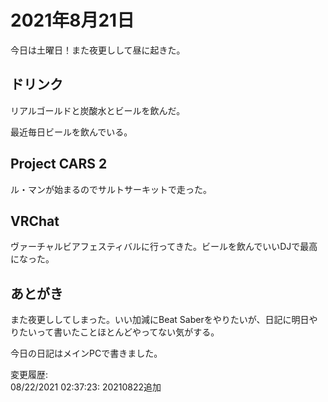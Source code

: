 # 2021年8月21日

今日は土曜日！また夜更しして昼に起きた。

## ドリンク

リアルゴールドと炭酸水とビールを飲んだ。

最近毎日ビールを飲んでいる。

## Project CARS 2

ル・マンが始まるのでサルトサーキットで走った。

## VRChat

ヴァーチャルビアフェスティバルに行ってきた。ビールを飲んでいいDJで最高になった。

## あとがき

また夜更ししてしまった。いい加減にBeat Saberをやりたいが、日記に明日やりたいって書いたことほとんどやってない気がする。

今日の日記はメインPCで書きました。

変更履歴:  
08/22/2021 02:37:23: 20210822追加  

